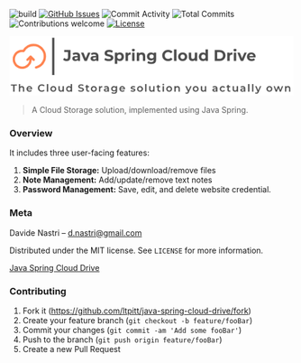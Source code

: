 ![build](https://github.com/ltpitt/java-spring-cloud-drive/workflows/build/badge.svg)
[![GitHub Issues](https://img.shields.io/github/issues-raw/ltpitt/java-spring-cloud-drive)](https://github.com/ltpitt/java-spring-cloud-drive/issues)
![Commit Activity](https://img.shields.io/github/commit-activity/month/ltpitt/java-spring-cloud-drive)
![Total Commits](https://img.shields.io/github/last-commit/ltpitt/java-spring-cloud-drive)
![Contributions welcome](https://img.shields.io/badge/contributions-welcome-orange.svg)
[![License](https://img.shields.io/badge/license-MIT-blue.svg)](https://opensource.org/licenses/MIT)


<!-- 
TODO:
  - Add Java version badge
  - Add Dependency check / status badge
  - Add GitHub Issues badge similar to: [![GitHub Issues](https://img.shields.io/github/issues/anfederico/Clairvoyant.svg)](https://github.com/anfederico/Clairvoyant/issues)
-->

<p align="left"><img src="https://github.com/ltpitt/java-spring-cloud-drive/blob/master/media/logo.png"></p>

> A Cloud Storage solution, implemented using Java Spring.   

### Overview

It includes three user-facing features:

1. **Simple File Storage:** Upload/download/remove files
2. **Note Management:** Add/update/remove text notes
3. **Password Management:** Save, edit, and delete website credential.  

### Meta

Davide Nastri – d.nastri@gmail.com

Distributed under the MIT license. See ``LICENSE`` for more information.

[Java Spring Cloud Drive](https://github.com/ltpitt/java-spring-cloud-drive)

### Contributing

1. Fork it (<https://github.com/ltpitt/java-spring-cloud-drive/fork>)
2. Create your feature branch (`git checkout -b feature/fooBar`)
3. Commit your changes (`git commit -am 'Add some fooBar'`)
4. Push to the branch (`git push origin feature/fooBar`)
5. Create a new Pull Request

